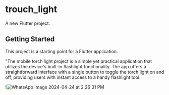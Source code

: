 # trouch_light

A new Flutter project.

## Getting Started

This project is a starting point for a Flutter application.

"The mobile torch light project is a simple yet practical application that utilizes the device's built-in flashlight functionality.
The app offers a straightforward interface with a single button to toggle the torch light on and off,
providing users with instant access to a handy flashlight tool.

!![WhatsApp Image 2024-04-24 at 2 26 31 PM](https://github.com/FaizaYousuf25/torch_light/assets/165935103/3c57b36b-b771-46f9-84ef-d03da3ece27c)
